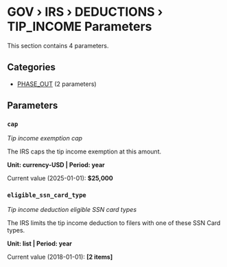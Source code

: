 # GOV › IRS › DEDUCTIONS › TIP_INCOME Parameters

This section contains 4 parameters.

## Categories

- [PHASE_OUT](phase_out/index.md) (2 parameters)

## Parameters

### `cap`
*Tip income exemption cap*

The IRS caps the tip income exemption at this amount.

**Unit: currency-USD | Period: year**

Current value (2025-01-01): **$25,000**


### `eligible_ssn_card_type`
*Tip income deduction eligible SSN card types*

The IRS limits the tip income deduction to filers with one of these SSN Card types.

**Unit: list | Period: year**

Current value (2018-01-01): **[2 items]**

